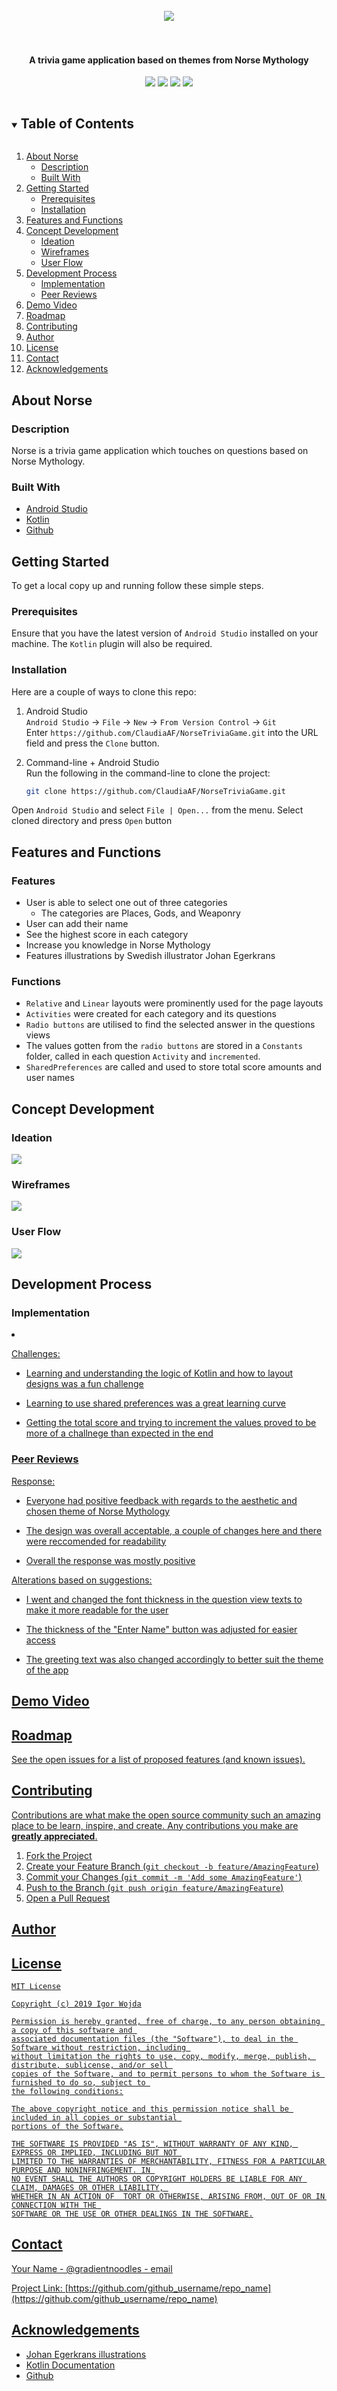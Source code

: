 <h1 align="center">
  <br>
  <img src="https://drive.google.com/uc?export=view&id=1Ip_9UbjrU9xyS--ZJyJiFo5guv5gyZai">
  <br>
  <br>
</h1>
  
  <h4 align="center">A trivia game application based on themes from Norse Mythology </h4>
  <p align="center">
<img src="https://img.shields.io/badge/Android-3DDC84?style=for-the-badge&logo=android&logoColor=white">
<img src="https://img.shields.io/badge/Kotlin-0095D5?&style=for-the-badge&logo=kotlin&logoColor=white">
<img src="https://img.shields.io/badge/Markdown-000000?style=for-the-badge&logo=markdown&logoColor=white">
<a href="https://open.spotify.com/playlist/5qqgCCS6HPBkQJIQgK3g4P?si=sx8oqvlaRX-9hngryZFTqw">
    <img src="https://img.shields.io/badge/Spotify-1ED760?&style=for-the-badge&logo=spotify&logoColor=white">
  </a>
</p>

<details open="open">
  <summary><h2 style="display: inline-block">Table of Contents</h2></summary>
  <ol>
    <li>
      <a href="#about-norse">About Norse</a>
      <ul>
        <li><a href="#description">Description</a></li>
        <li><a href="#built-with">Built With</a></li>
      </ul>
    </li>
    <li>
      <a href="#getting-started">Getting Started</a>
      <ul>
        <li><a href="#prerequisites">Prerequisites</a></li>
        <li><a href="#installation">Installation</a></li>
      </ul>
    </li>
    <li><a href="#features-and-functions">Features and Functions</a></li>
    <li><a href="#concept-development">Concept Development</a>
     <ul>
        <li><a href="#ideation">Ideation</a></li>
        <li><a href="#wireframes">Wireframes</a></li>
       <li><a href="#user-flow">User Flow</a></li>
      </ul>
      </li>
    <li><a href="#development-process">Development Process</a>
     <ul>
        <li><a href="#implementation">Implementation</a></li>
        <li><a href="#peer-reviews">Peer Reviews</a></li>
      </ul>
    </li>
    <li><a href="#demo-video">Demo Video</a></li>
    <li><a href="#roadmap">Roadmap</a></li>
    <li><a href="#contributing">Contributing</a></li>
    <li><a href="#author">Author</a></li>
    <li><a href="#license">License</a></li>
    <li><a href="#contact">Contact</a></li>
    <li><a href="#acknowledgements">Acknowledgements</a></li>
  </ol>
</details>

## About Norse

### Description

Norse is a trivia game application which touches on questions based on Norse Mythology.

### Built With

* [Android Studio](https://developer.android.com/studio)
* [Kotlin](https://kotlinlang.org/)
* [Github](https://github.com/)

<!-- GETTING STARTED -->
## Getting Started

To get a local copy up and running follow these simple steps.

### Prerequisites

Ensure that you have the latest version of `Android Studio` installed on your machine.
The `Kotlin` plugin will also be required.

### Installation

Here are a couple of ways to clone this repo:

1. Android Studio </br>
`Android Studio` -> `File` -> `New` -> `From Version Control` -> `Git`</br>
Enter `https://github.com/ClaudiaAF/NorseTriviaGame.git` into the URL field and press the `Clone` button.

2. Command-line + Android Studio </br>
Run the following in the command-line to clone the project:
   ```sh
   git clone https://github.com/ClaudiaAF/NorseTriviaGame.git
   ```
Open `Android Studio` and select `File | Open...` from the menu. Select cloned directory and press `Open` button

## Features and Functions

### Features

* User is able to select one out of three categories
  - The categories are Places, Gods, and Weaponry
* User can add their name
* See the highest score in each category
* Increase you knowledge in Norse Mythology  
* Features illustrations by Swedish illustrator Johan Egerkrans

### Functions

* `Relative` and `Linear` layouts were prominently used for the page layouts
* `Activities` were created for each category and its questions
* `Radio buttons` are utilised to find the selected answer in the questions views
* The values gotten from the `radio buttons` are stored in a `Constants` folder, called in each question `Activity` and `incremented`. 
* `SharedPreferences` are called and used to store total score amounts and user names

## Concept Development

### Ideation

<img src="https://drive.google.com/uc?export=view&id=1q7TF1g-lGL1TS2mDQGnMi2HRiBzSj3Zi" />


### Wireframes

<img src = "https://drive.google.com/uc?export=view&id=1MDu5RRzGq8w-VXVJMkbMjNMaXdV04cqI"/>

### User Flow

<img src = "https://drive.google.com/uc?export=view&id=1W-8Uf2xAYXAD7wn5H5OOFGP0sdl6jy2n" />

## Development Process

### Implementation

<li>
      <p><u>Challenges:<u></p>
      <ul>
        <li><p>Learning and understanding the logic of Kotlin and how to layout designs was a fun challenge</p></li>
        <li><p>Learning to use shared preferences was a great learning curve</p></li>
        <li><p>Getting the total score and trying to increment the values proved to be more of a challnege than expected in the end</p></li>
      </ul>
    </li>
    
### Peer Reviews

<p>Response:</p>
      <ul>
        <li><p>Everyone had positive feedback with regards to the aesthetic and chosen theme of Norse Mythology</p></li>
        <li><p>The design was overall acceptable, a couple of changes here and there were reccomended for readability</p></li>
        <li><p>Overall the response was mostly positive</p></li>
      </ul>
    </li>
    <p>Alterations based on suggestions:</p>
      <ul>
        <li><p>I went and changed the font thickness in the question view texts to make it more readable for the user</p></li>
        <li><p>The thickness of the "Enter Name" button was adjusted for easier access</p></li>
        <li><p>The greeting text was also changed accordingly to better suit the theme of the app</p></li>
      </ul>
    </li>
    
## Demo Video

## Roadmap

See the [open issues](https://github.com/github_username/repo_name/issues) for a list of proposed features (and known issues).

<!-- CONTRIBUTING -->
## Contributing
Contributions are what make the open source community such an amazing place to be learn, inspire, and create. Any contributions you make are **greatly appreciated**.

1. Fork the Project
2. Create your Feature Branch (`git checkout -b feature/AmazingFeature`)
3. Commit your Changes (`git commit -m 'Add some AmazingFeature'`)
4. Push to the Branch (`git push origin feature/AmazingFeature`)
5. Open a Pull Request

## Author



<!-- LICENSE -->
## License
```
MIT License

Copyright (c) 2019 Igor Wojda

Permission is hereby granted, free of charge, to any person obtaining a copy of this software and 
associated documentation files (the "Software"), to deal in the Software without restriction, including 
without limitation the rights to use, copy, modify, merge, publish, distribute, sublicense, and/or sell 
copies of the Software, and to permit persons to whom the Software is furnished to do so, subject to 
the following conditions:

The above copyright notice and this permission notice shall be included in all copies or substantial 
portions of the Software.

THE SOFTWARE IS PROVIDED "AS IS", WITHOUT WARRANTY OF ANY KIND, EXPRESS OR IMPLIED, INCLUDING BUT NOT 
LIMITED TO THE WARRANTIES OF MERCHANTABILITY, FITNESS FOR A PARTICULAR PURPOSE AND NONINFRINGEMENT. IN 
NO EVENT SHALL THE AUTHORS OR COPYRIGHT HOLDERS BE LIABLE FOR ANY CLAIM, DAMAGES OR OTHER LIABILITY, 
WHETHER IN AN ACTION OF  TORT OR OTHERWISE, ARISING FROM, OUT OF OR IN CONNECTION WITH THE 
SOFTWARE OR THE USE OR OTHER DEALINGS IN THE SOFTWARE.
```



<!-- CONTACT -->
## Contact

Your Name - [@gradientnoodles](https://twitter.com/twitter_handle) - email

Project Link: [https://github.com/github_username/repo_name](https://github.com/github_username/repo_name)



<!-- ACKNOWLEDGEMENTS -->
## Acknowledgements

* [Johan Egerkrans illustrations]()
* [Kotlin Documentation]()
* [Github]()





<!-- MARKDOWN LINKS & IMAGES -->
<!-- https://www.markdownguide.org/basic-syntax/#reference-style-links -->
[contributors-shield]: https://img.shields.io/github/contributors/github_username/repo.svg?style=for-the-badge
[contributors-url]: https://github.com/github_username/repo/graphs/contributors
[forks-shield]: https://img.shields.io/github/forks/github_username/repo.svg?style=for-the-badge
[forks-url]: https://github.com/github_username/repo/network/members
[stars-shield]: https://img.shields.io/github/stars/github_username/repo.svg?style=for-the-badge
[stars-url]: https://github.com/github_username/repo/stargazers
[issues-shield]: https://img.shields.io/github/issues/github_username/repo.svg?style=for-the-badge
[issues-url]: https://github.com/github_username/repo/issues
[license-shield]: https://img.shields.io/github/license/github_username/repo.svg?style=for-the-badge
[license-url]: https://github.com/github_username/repo/blob/master/LICENSE.txt
[linkedin-shield]: https://img.shields.io/badge/-LinkedIn-black.svg?style=for-the-badge&logo=linkedin&colorB=555
[linkedin-url]: https://linkedin.com/in/github_username
